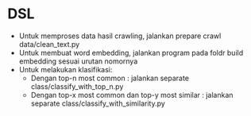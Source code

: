 # DSL

- Untuk memproses data hasil crawling, jalankan prepare crawl data/clean_text.py
- Untuk membuat word embedding, jalankan program pada foldr build embedding sesuai urutan nomornya
- Untuk melakukan klasifikasi:
  - Dengan top-n most common : jalankan separate class/classify_with_top_n.py
  - Dengan top-x most common dan top-y most similar : jalankan separate class/classify_with_similarity.py